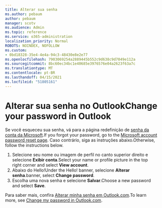 ```yaml
---
title: Alterar sua senha
ms.author: pebaum
author: pebaum
manager: scotv
ms.audience: Admin
ms.topic: reference
ms.service: o365-administration
localization_priority: Normal
ROBOTS: NOINDEX, NOFOLLOW
ms.custom:
- 0bd18328-35e4-4e4a-94c3-48430e8e2e77
ms.openlocfilehash: 7903069254a2889445b552c9d638c9d7049e112a
ms.sourcegitcommit: 8bc60ec34bc1e40685e3976576e04a2623f63a7c
ms.translationtype: MT
ms.contentlocale: pt-BR
ms.lasthandoff: 04/15/2021
ms.locfileid: "51805161"
---
```

# <a name="change-your-password-in-outlook"></a><span data-ttu-id="53ca6-102">Alterar sua senha no Outlook</span><span class="sxs-lookup"><span data-stu-id="53ca6-102">Change your password in Outlook</span></span>

<span data-ttu-id="53ca6-103">Se você esqueceu sua senha, vá para a página redefinição de [senha da conta da Microsoft](https://go.microsoft.com/fwlink/p/?linkid=841909).</span><span class="sxs-lookup"><span data-stu-id="53ca6-103">If you forgot your password, go to the [Microsoft account password reset page](https://go.microsoft.com/fwlink/p/?linkid=841909).</span></span> <span data-ttu-id="53ca6-104">Caso contrário, siga as instruções abaixo.</span><span class="sxs-lookup"><span data-stu-id="53ca6-104">Otherwise, follow the instructions below.</span></span>
  
1. <span data-ttu-id="53ca6-105">Selecione seu nome ou imagem de perfil no canto superior direito e selecione **Exibir conta**.</span><span class="sxs-lookup"><span data-stu-id="53ca6-105">Select your name or profile picture in the top right corner and select **View account**.</span></span>
2. <span data-ttu-id="53ca6-106">Abaixo do Hello!</span><span class="sxs-lookup"><span data-stu-id="53ca6-106">Under the Hello!</span></span> <span data-ttu-id="53ca6-107">banner, selecione **Alterar senha**.</span><span class="sxs-lookup"><span data-stu-id="53ca6-107">banner, select **Change password**.</span></span>
3. <span data-ttu-id="53ca6-108">Escolha uma nova senha e selecione **Salvar**.</span><span class="sxs-lookup"><span data-stu-id="53ca6-108">Choose a new password and select **Save**.</span></span>

<span data-ttu-id="53ca6-109">Para saber mais, confira [Alterar minha senha em Outlook.com](https://support.office.com/article/2138d690-811c-4545-b2f3-e4dbe80c9735.aspx).</span><span class="sxs-lookup"><span data-stu-id="53ca6-109">To learn more, see [Change my password in Outlook.com](https://support.office.com/article/2138d690-811c-4545-b2f3-e4dbe80c9735.aspx).</span></span>